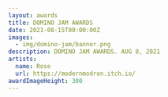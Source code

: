 ```yaml
---
layout: awards
title: DOMINO JAM AWARDS
date: 2021-08-15T00:00:00Z
images:
  - img/domino-jam/banner.png
description: DOMINO JAM AWARDS. AUG 8, 2021
artists:
  name: Rose
  url: https://modernmodron.itch.io/
awardImageHeight: 300
---
```

